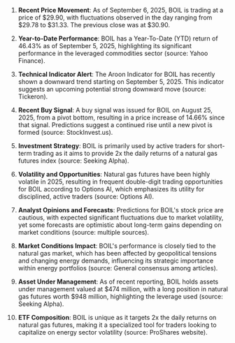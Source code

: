 1. **Recent Price Movement**: As of September 6, 2025, BOIL is trading at a price of $29.90, with fluctuations observed in the day ranging from $29.78 to $31.33. The previous close was at $30.90.

2. **Year-to-Date Performance**: BOIL has a Year-To-Date (YTD) return of 46.43% as of September 5, 2025, highlighting its significant performance in the leveraged commodities sector (source: Yahoo Finance).

3. **Technical Indicator Alert**: The Aroon Indicator for BOIL has recently shown a downward trend starting on September 5, 2025. This indicator suggests an upcoming potential strong downward move (source: Tickeron).

4. **Recent Buy Signal**: A buy signal was issued for BOIL on August 25, 2025, from a pivot bottom, resulting in a price increase of 14.66% since that signal. Predictions suggest a continued rise until a new pivot is formed (source: StockInvest.us).

5. **Investment Strategy**: BOIL is primarily used by active traders for short-term trading as it aims to provide 2x the daily returns of a natural gas futures index (source: Seeking Alpha).

6. **Volatility and Opportunities**: Natural gas futures have been highly volatile in 2025, resulting in frequent double-digit trading opportunities for BOIL according to Options AI, which emphasizes its utility for disciplined, active traders (source: Options AI).

7. **Analyst Opinions and Forecasts**: Predictions for BOIL's stock price are cautious, with expected significant fluctuations due to market volatility, yet some forecasts are optimistic about long-term gains depending on market conditions (source: multiple sources).

8. **Market Conditions Impact**: BOIL's performance is closely tied to the natural gas market, which has been affected by geopolitical tensions and changing energy demands, influencing its strategic importance within energy portfolios (source: General consensus among articles).

9. **Asset Under Management**: As of recent reporting, BOIL holds assets under management valued at $474 million, with a long position in natural gas futures worth $948 million, highlighting the leverage used (source: Seeking Alpha).

10. **ETF Composition**: BOIL is unique as it targets 2x the daily returns on natural gas futures, making it a specialized tool for traders looking to capitalize on energy sector volatility (source: ProShares website).